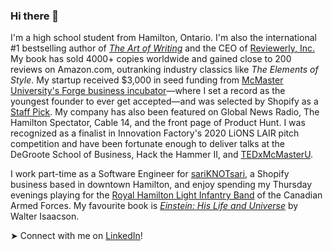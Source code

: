 ### Hi there 👋

I'm a high school student from Hamilton, Ontario. I'm also the international #1 bestselling author of [*The Art of Writing*](https://amzn.to/3HrekL3) and the CEO of [Reviewerly, Inc.](https://reviewerly.app/) My book has sold 4000+ copies worldwide and gained close to 200 reviews on Amazon.com, outranking industry classics like *The Elements of Style*. My startup received $3,000 in seed funding from [McMaster University's Forge business incubator](https://theforge.mcmaster.ca/)—where I set a record as the youngest founder to ever get accepted—and was selected by Shopify as a [Staff Pick](https://www.linkedin.com/posts/peter-yang-founder_shopify-diversity-canadian-activity-6842160402055385088-wxKR). My company has also been featured on Global News Radio, The Hamilton Spectator, Cable 14, and the front page of Product Hunt. I was recognized as a finalist in Innovation Factory's 2020 LiONS LAIR pitch competition and have been fortunate enough to deliver talks at the DeGroote School of Business, Hack the Hammer II, and [TEDxMcMasterU](https://youtu.be/vwFqmNtdRZ8).

I work part-time as a Software Engineer for [sariKNOTsari](https://sariknotsari.com/), a Shopify business based in downtown Hamilton, and enjoy spending my Thursday evenings playing for the [Royal Hamilton Light Infantry Band](https://www.thecanadianencyclopedia.ca/en/article/royal-hamilton-light-infantry-band-emc) of the Canadian Armed Forces. My favourite book is [*Einstein: His Life and Universe*](https://www.amazon.com/dp/B000PC0S0K/ref=cm_sw_em_r_mt_dp_F5KXN2ZFBGF1XQEXP8HX) by Walter Isaacson.

➤ Connect with me on [LinkedIn](https://www.linkedin.com/in/peter-yang-founder/)!
